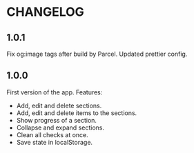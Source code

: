# CHANGELOG

## 1.0.1

Fix og:image tags after build by Parcel.
Updated prettier config.

## 1.0.0

First version of the app. Features:

- Add, edit and delete sections.
- Add, edit and delete items to the sections.
- Show progress of a section.
- Collapse and expand sections.
- Clean all checks at once.
- Save state in localStorage.
